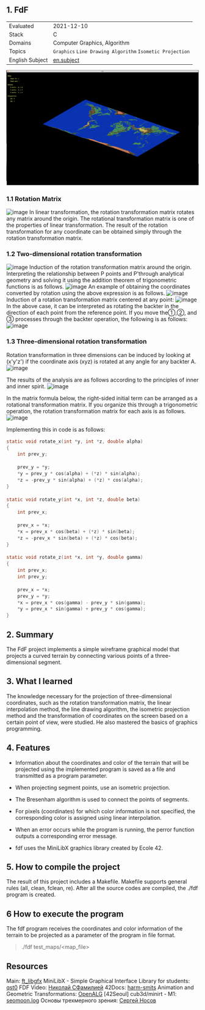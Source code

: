 ## 1. FdF

|   |   |
| - | - |
| Evaluated | 2021-12-10 |
| Stack | C |
| Domains | Computer Graphics, Algorithm |
| Topics | `Graphics` `Line Drawing Algorithm` `Isometic Projection` |
| English Subject | [en.subject](https://github.com/venera111/fdf/blob/master/en.subject.pdf) |

![42.fdf карта](fdf.png)

### 1.1 Rotation Matrix
![image](https://user-images.githubusercontent.com/78787523/151947733-6ae06edc-aa36-47f8-a3d0-50a522014dc7.png)
In linear transformation, the rotation transformation matrix rotates any matrix around the origin. The rotational transformation matrix is one of the properties of linear transformation. The result of the rotation transformation for any coordinate can be obtained simply through the rotation transformation matrix.

### 1.2 Two-dimensional rotation transformation
![image](https://user-images.githubusercontent.com/78787523/151947901-27cc37cb-42f5-434d-b599-e92a71f5c3a5.png)
Induction of the rotation transformation matrix around the origin.
Interpreting the relationship between P points and P'through analytical geometry and solving it using the addition theorem of trigonometric functions is as follows.
![image](https://user-images.githubusercontent.com/78787523/151947996-d66cd082-d882-4e20-8d13-ffcbd98ef0f9.png)
An example of obtaining the coordinates converted by rotation using the above expression is as follows.
![image](https://user-images.githubusercontent.com/78787523/151948050-c6be4792-b617-400e-8412-31ed7e33f5df.png)
Induction of a rotation transformation matrix centered at any point:
![image](https://user-images.githubusercontent.com/78787523/151948189-4369062f-ff37-47ee-a759-6b3bcb2e8842.png)
In the above case, it can be interpreted as rotating the backter in the direction of each point from the reference point. If you move the①,②, and ③ processes through the backter operation, the following is as follows:
![image](https://user-images.githubusercontent.com/78787523/151948243-3bef75d1-56c3-4656-8385-ddd5b1da54b0.png)

### 1.3 Three-dimensional rotation transformation
Rotation transformation in three dimensions can be induced by looking at (x'y'z') if the coordinate axis (xyz) is rotated at any angle for any backter A.
![image](https://user-images.githubusercontent.com/78787523/151948405-a1429fd6-93c5-4333-bf4f-e8f3631d64a2.png)

The results of the analysis are as follows according to the principles of inner and inner spirit.
![image](https://user-images.githubusercontent.com/78787523/151948462-c0fd30a2-86e4-4363-8bc4-829bfb4ea065.png)

In the matrix formula below, the right-sided initial term can be arranged as a rotational transformation matrix. If you organize this through a trigonometric operation, the rotation transformation matrix for each axis is as follows.
![image](https://user-images.githubusercontent.com/78787523/151948522-a0d56ef2-72d9-4594-b71e-73d0f3e70094.png)

Implementing this in code is as follows:
```C
static void	rotate_x(int *y, int *z, double alpha)
{
	int	prev_y;

	prev_y = *y;
	*y = prev_y * cos(alpha) + (*z) * sin(alpha);
	*z = -prev_y * sin(alpha) + (*z) * cos(alpha);
}

static void	rotate_y(int *x, int *z, double beta)
{
	int	prev_x;

	prev_x = *x;
	*x = prev_x * cos(beta) + (*z) * sin(beta);
	*z = -prev_x * sin(beta) + (*z) * cos(beta);
}

static void	rotate_z(int *x, int *y, double gamma)
{
	int	prev_x;
	int	prev_y;

	prev_x = *x;
	prev_y = *y;
	*x = prev_x * cos(gamma) - prev_y * sin(gamma);
	*y = prev_x * sin(gamma) + prev_y * cos(gamma);
}
```


## 2. Summary
The FdF project implements a simple wireframe graphical model that projects a curved terrain by connecting various points of a three-dimensional segment.

## 3. What I learned
The knowledge necessary for the projection of three-dimensional coordinates, such as the rotation transformation matrix, the linear interpolation method, the line drawing algorithm, the isometric projection method and the transformation of coordinates on the screen based on a certain point of view, were studied. He also mastered the basics of graphics programming.

## 4. Features
* Information about the coordinates and color of the terrain that will be projected using the implemented program is saved as a file and transmitted as a program parameter.
* When projecting segment points, use an isometric projection.

* The Bresenham algorithm is used to connect the points of segments.

* For pixels (coordinates) for which color information is not specified, the corresponding color is assigned using linear interpolation.

* When an error occurs while the program is running, the perror function outputs a corresponding error message.

* fdf uses the MiniLibX graphics library created by Ecole 42.

## 5. How to compile the project
The result of this project includes a Makefile. Makefile supports general rules (all, clean, fclean, re). After all the source codes are compiled, the ./fdf program is created.

## 6 How to execute the program
The fdf program receives the coordinates and color information of the terrain to be projected as a parameter of the program in file format.
> ./fdf test_maps/<map_file>

## Resources
Main: [ft_libgfx](https://github.com/qst0/ft_libgfx)
MiniLibX - Simple Graphical Interface Library for students: [qst0](https://qst0.github.io/ft_libgfx/man_mlx.html)
FDF Video: [Николай СФамилией](https://www.youtube.com/watch?v=10P59aOgi68)
42Docs: [harm-smits](https://harm-smits.github.io/42docs/)
Animation and Geometric Transformations: [OpenALG](https://alg.manifoldapp.org/read/computer-graphics-and-multimedia/section/7d42ae69-a732-4050-9a39-11d84e123b7e)
[42Seoul] cub3d/minirt - M1: [seomoon.log](https://velog.io/@seomoon/M1-%EB%A7%A5%EC%97%90%EC%84%9C-minilibX-%EC%8B%A4%ED%96%89%ED%95%98%EA%B8%B0-42-cub3dminiRT)
Основы трехмерного зрения: [Сергей Носов](https://delta-course.org/docs/delta7/Day8/Delta7D8L1.pdf)
